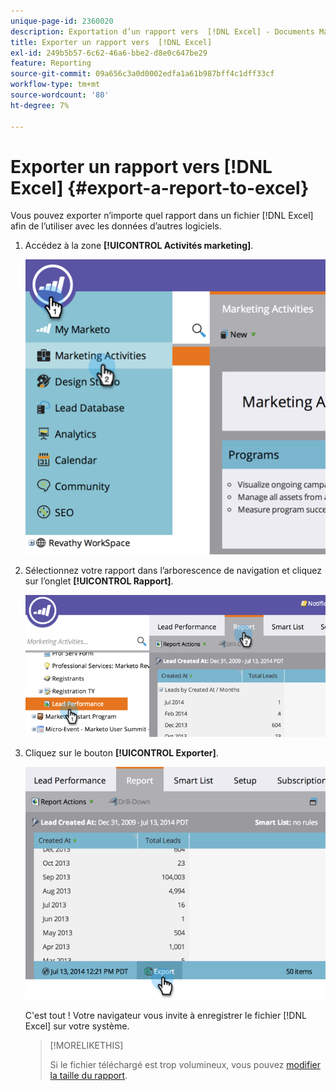 ```yaml
---
unique-page-id: 2360020
description: Exportation d’un rapport vers  [!DNL Excel] - Documents Marketo - Documentation du produit
title: Exporter un rapport vers  [!DNL Excel]
exl-id: 249b5b57-6c62-46a6-bbe2-d8e0c647be29
feature: Reporting
source-git-commit: 09a656c3a0d0002edfa1a61b987bff4c1dff33cf
workflow-type: tm+mt
source-wordcount: '80'
ht-degree: 7%

---
```


# Exporter un rapport vers [!DNL Excel] {#export-a-report-to-excel}

Vous pouvez exporter n’importe quel rapport dans un fichier [!DNL Excel] afin de l’utiliser avec les données d’autres logiciels.

1. Accédez à la zone **[!UICONTROL Activités marketing]**.

   ![](assets/image2014-9-16-13-3a11-3a14.png)

1. Sélectionnez votre rapport dans l’arborescence de navigation et cliquez sur l’onglet **[!UICONTROL Rapport]**.

   ![](assets/image2014-9-16-13-3a11-3a18.png)

1. Cliquez sur le bouton **[!UICONTROL Exporter]**.

   ![](assets/image2014-9-16-13-3a11-3a21.png)

   C&#39;est tout ! Votre navigateur vous invite à enregistrer le fichier [!DNL Excel] sur votre système.

   >[!MORELIKETHIS]
   >
   >Si le fichier téléchargé est trop volumineux, vous pouvez [modifier la taille du rapport](/help/marketo/product-docs/reporting/basic-reporting/editing-reports/configure-report-size.md).
